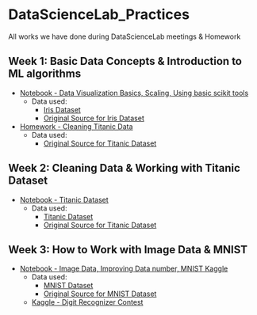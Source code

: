 # DataScienceLab_Practices
All works we have done during DataScienceLab meetings &amp; Homework

## Week 1: Basic Data Concepts & Introduction to ML algorithms

- [Notebook - Data Visualization Basics, Scaling, Using basic scikit tools](Week1_practices/DataScienceLab_Lecture1.ipynb)
	- Data used: 
		- [Iris Dataset](Week1_practices/iris.csv)
		- [Original Source for Iris Dataset](https://www.kaggle.com/uciml/iris)
- [Homework - Cleaning Titanic Data]()
	- Data used: 
		- [Original Source for Titanic Dataset](https://www.kaggle.com/c/titanic/data)

## Week 2: Cleaning Data & Working with Titanic Dataset

- [Notebook - Titanic Dataset](Week2_practices/Titanic.ipynb)
	- Data used:
		- [Titanic Dataset](Week2_practices/titanic_train)
		- [Original Source for Titanic Dataset](https://www.kaggle.com/c/titanic/data)

## Week 3: How to Work with Image Data & MNIST

- [Notebook - Image Data, Improving Data number, MNIST Kaggle](Week3_practices/DataScienceLab_Lecture3.ipynb)
	- Data used:
		- [MNIST Dataset](Week3_practices/mnist_train.csv)
		- [Original Source for MNIST Dataset](https://www.kaggle.com/c/digit-recognizer/data)
	- [Kaggle - Digit Recognizer Contest](https://www.kaggle.com/c/digit-recognizer)
